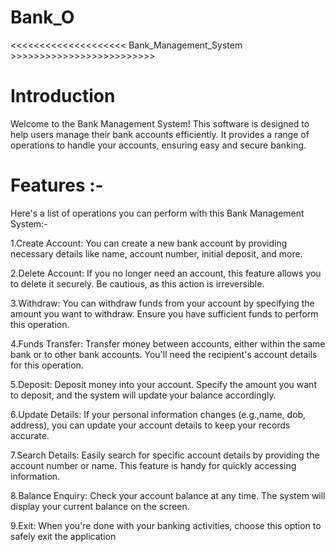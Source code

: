 # Bank_O

<<<<<<<<<<<<<<<<<<<< Bank_Management_System >>>>>>>>>>>>>>>>>>>>>>>>>

# Introduction
Welcome to the Bank Management System! 
This software is designed to help users manage their bank accounts efficiently. 
It provides a range of operations to handle your accounts, ensuring easy and secure banking.

# Features :-

Here's a list of operations you can perform with this Bank Management System:-

1.Create Account: 
You can create a new bank account by providing necessary details like name, account number, initial deposit, and more.

2.Delete Account: If you no longer need an account, this feature allows you to delete it securely. Be cautious, as this action is irreversible.

3.Withdraw: You can withdraw funds from your account by specifying the amount you want to withdraw. Ensure you have sufficient funds to perform this operation.

4.Funds Transfer: Transfer money between accounts, either within the same bank or to other bank accounts. You'll need the recipient's account details for this operation.

5.Deposit: Deposit money into your account. Specify the amount you want to deposit, and the system will update your balance accordingly.

6.Update Details: If your personal information changes (e.g.,name, dob, address), you can update your account details to keep your records accurate.

7.Search Details: Easily search for specific account details by providing the account number or name. This feature is handy for quickly accessing information.

8.Balance Enquiry: Check your account balance at any time. The system will display your current balance on the screen.

9.Exit: When you're done with your banking activities, choose this option to safely exit the application
